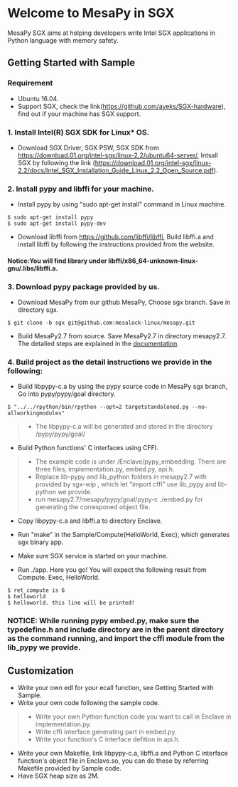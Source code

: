# Welcome to MesaPy in SGX

MesaPy SGX aims at helping developers write Intel SGX applications in Python language with memory safety.

## Getting Started with Sample

### Requirement
* Ubuntu 16.04.
* Support SGX, check the link(https://github.com/ayeks/SGX-hardware), find out if your machine has SGX support.  

### 1. Install Intel(R) SGX SDK for Linux* OS.
* Download SGX Driver, SGX PSW, SGX SDK from https://download.01.org/intel-sgx/linux-2.2/ubuntu64-server/, Intsall SGX by following the link (https://download.01.org/intel-sgx/linux-2.2/docs/Intel_SGX_Installation_Guide_Linux_2.2_Open_Source.pdf).

### 2. Install pypy and libffi for your machine.
* Install pypy by using "sudo apt-get install" command in Linux machine.
```
$ sudo apt-get install pypy
$ sudo apt-get install pypy-dev
```
* Download libffi from https://github.com/libffi/libffi, Build libffi.a and install libffi by following the instructions provided from the website.

#### Notice:You will find library under libffi/x86_64-unknown-linux-gnu/.libs/libffi.a.

### 3. Download pypy package provided by us.
* Download MesaPy from our github MesaPy, Choose sgx branch. Save in directory sgx.
```
$ git clone -b sgx git@github.com:mesalock-linux/mesapy.git
```
* Build MesaPy2.7 from source. Save MesaPy2.7 in directory mesapy2.7. The detailed steps are explained in the [documentation](https://docs.mesapy.org/building-from-source.html).

### 4. Build project as the detail instructions we provide in the following:
* Build libpypy-c.a by using the pypy source code in MesaPy sgx branch, Go into pypy/pypy/goal directory.
```
$ "../../rpython/bin/rpython --opt=2 targetstandaloned.py --no-allworkingmodules"
```
>* The libpypy-c.a will be generated and stored in the directory /pypy/pypy/goal/

* Build Python functions' C interfaces using CFFI.
>* The example code is under /Enclave/pypy_embedding. There are three files, implementation.py, embed.py, api.h.
>* Replace lib-pypy and lib_python folders in mesapy2.7 with provided by sgx-wip , which let "import cffi" use lib_pypy and lib-python we provide.
>* run mesapy2.7/mesapy/pypy/goal/pypy-c ./embed.py for generating the corresponed object file.

* Copy libpypy-c.a and libffi.a to directory Enclave.

* Run "make" in the Sample/Compute(HelloWorld, Exec), which generates sgx binary app.

* Make sure SGX service is started on your machine. 

* Run ./app. Here you go! You will expect the following result from Compute. Exec, HelloWorld.
```
$ ret_compute is 6 
$ helloworld
$ helloworld. this line will be printed!
```

### NOTICE: While running pypy embed.py, make sure the typedefine.h and include directory are in the parent directory as the command running, and import the cffi module from the lib_pypy we provide.

## Customization 
* Write your own edl for your ecall function, see Getting Started with Sample.
* Write your own code following the sample code.
>* Write your own Python function code you want to call in Enclave in implementation.py.
>* Write cffi interface generating part in embed.py.
>* Write your function's C interface defition in api.h.
* Write your own Makefile, link libpypy-c.a, libffi.a and Python C interface function's object file in Enclave.so, you can do these by referring Makefile provided by Sample code.
* Have SGX heap size as 2M.








